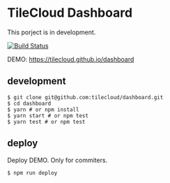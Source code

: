 # TileCloud Dashboard

This porject is in development.

[![Build Status](https://travis-ci.org/tilecloud/dashboard.svg?branch=master)](https://travis-ci.org/tilecloud/dashboard)

DEMO: https://tilecloud.github.io/dashboard

## development

```shell
$ git clone git@github.com:tilecloud/dashboard.git
$ cd dashboard
$ yarn # or npm install
$ yarn start # or npm test
$ yarn test # or npm test
```

## deploy

Deploy DEMO. Only for commiters.

```shell
$ npm run deploy
```
